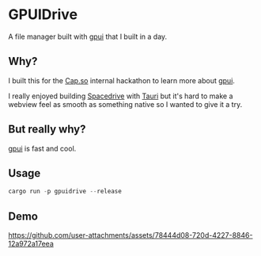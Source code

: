 # GPUIDrive

A file manager built with [gpui](https://www.gpui.rs) that I built in a day.

## Why?

I built this for the [Cap.so](https://cap.so?utm_source=gpuidrive) internal hackathon to learn more about [gpui](https://www.gpui.rs).

I really enjoyed building [Spacedrive](https://spacedrive.com) with [Tauri](https://tauri.app) but it's hard to make a webview feel as smooth as something native so I wanted to give it a try.

## But really why?

[gpui](https://www.gpui.rs) is fast and cool.

## Usage

```rs
cargo run -p gpuidrive --release
```

## Demo

https://github.com/user-attachments/assets/78444d08-720d-4227-8846-12a972a17eea
